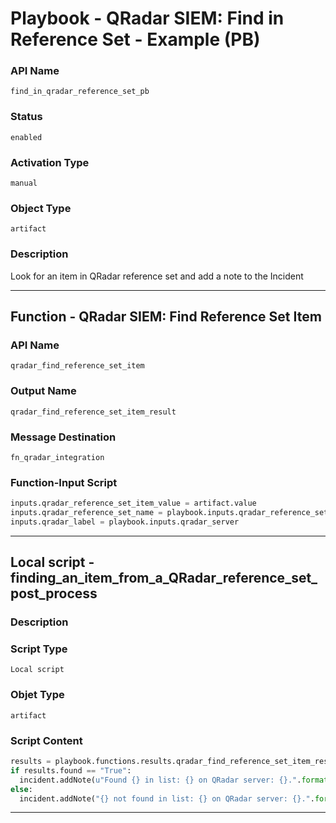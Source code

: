 <!--
    DO NOT MANUALLY EDIT THIS FILE
    THIS FILE IS AUTOMATICALLY GENERATED WITH resilient-sdk codegen
    Generated with resilient-sdk v49.1.51
-->

# Playbook - QRadar SIEM: Find in Reference Set - Example (PB)

### API Name
`find_in_qradar_reference_set_pb`

### Status
`enabled`

### Activation Type
`manual`

### Object Type
`artifact`

### Description
Look for an item in QRadar reference set and add a note to the Incident


---
## Function - QRadar SIEM: Find Reference Set Item

### API Name
`qradar_find_reference_set_item`

### Output Name
`qradar_find_reference_set_item_result`

### Message Destination
`fn_qradar_integration`

### Function-Input Script
```python
inputs.qradar_reference_set_item_value = artifact.value
inputs.qradar_reference_set_name = playbook.inputs.qradar_reference_set_name
inputs.qradar_label = playbook.inputs.qradar_server
```

---

## Local script - finding_an_item_from_a_QRadar_reference_set_post_process

### Description


### Script Type
`Local script`

### Objet Type
`artifact`

### Script Content
```python
results = playbook.functions.results.qradar_find_reference_set_item_result
if results.found == "True":
  incident.addNote(u"Found {} in list: {} on QRadar server: {}.".format(artifact.value, results.inputs["qradar_reference_set_name"], results.inputs["qradar_label"]))
else:
  incident.addNote("{} not found in list: {} on QRadar server: {}.".format(artifact.value, results.inputs["qradar_reference_set_name"], results.inputs["qradar_label"]))
```

---
